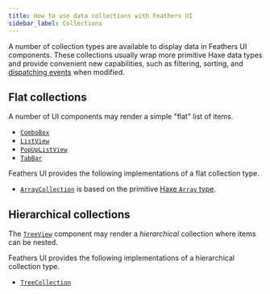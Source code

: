 ```yaml
---
title: How to use data collections with Feathers UI
sidebar_label: Collections
---
```


A number of collection types are available to display data in Feathers UI components. These collections usually wrap more primitive Haxe data types and provide convenient new capabilities, such as filtering, sorting, and [dispatching events](https://books.openfl.org/openfl-developers-guide/handling-events/basics-of-handling-events.html) when modified.

## Flat collections

A number of UI components may render a simple "flat" list of items.

- [`ComboBox`](./combo-box.md)
- [`ListView`](./list-view.md)
- [`PopUpListView`](./pop-up-list-view.md)
- [`TabBar`](./tab-bar.md)

Feathers UI provides the following implementations of a flat collection type.

- [`ArrayCollection`](https://api.feathersui.com/current/feathers/data/ArrayCollection.html) is based on the primitive [Haxe `Array` type](https://haxe.org/manual/std-Array.html).

## Hierarchical collections

The [`TreeView`](./tree-view.md) component may render a _hierarchical_ collection where items can be nested.

Feathers UI provides the following implementations of a hierarchical collection type.

- [`TreeCollection`](https://api.feathersui.com/current/feathers/data/TreeCollection.html)
